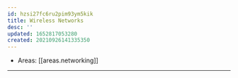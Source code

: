 ```yaml
---
id: hzsi27fc6ru2pim93ym5kik
title: Wireless Networks
desc: ''
updated: 1652817053280
created: 20210926141335350
---
```


- Areas: [[areas.networking]]

---
